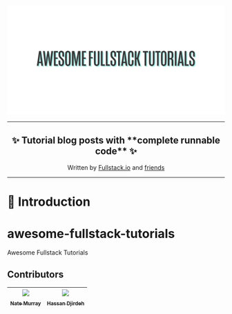 ![](doc/awesome-fullstack-tutorials-header.png)

<hr />
<h2 align="center">
  ✨ Tutorial blog posts with **complete runnable code** ✨
</h2>
<p align="center">
Written by <a href="https://fullstack.io">Fullstack.io</a> and <a href="#contributors">friends</a>
</p>
<hr />

🚀 Introduction
=================

# awesome-fullstack-tutorials
Awesome Fullstack Tutorials

## Contributors

<!-- ALL-CONTRIBUTORS-LIST:START - Do not remove or modify this section -->
<!-- prettier-ignore -->
| [<img src='https://avatars2.githubusercontent.com/u/4318?v=4' width='140px;'/><br /><sub><b>Nate Murray</b></sub>](https://newline.co) | [<img src='https://avatars2.githubusercontent.com/u/12476938?v=4' width='140px;'/><br /><sub><b>Hassan Djirdeh</b></sub>](http://www.hassandjirdeh.com) |
| :---: | :---: |
<!-- ALL-CONTRIBUTORS-LIST:END -->

